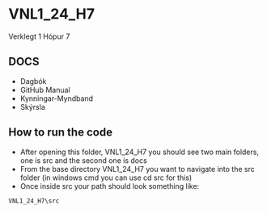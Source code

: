 # VNL1_24_H7
Verklegt 1 Hópur 7

## DOCS
  - Dagbók
  - GitHub Manual
  - Kynningar-Myndband
  - Skýrsla

## How to run the code
  - After opening this folder, VNL1_24_H7 you should see two main folders, one is src and the second one is docs
  - From the base directory VNL1_24_H7 you want to navigate into the src folder (in windows cmd you can use cd src for this)
  - Once inside src your path should look something like:
```
VNL1_24_H7\src
```
